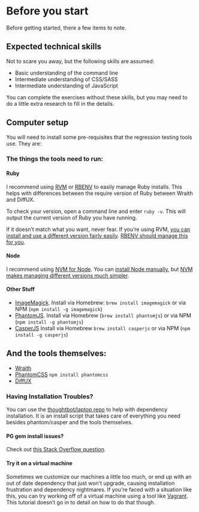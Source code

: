 # Before you start

Before getting started, there a few items to note.

## Expected technical skills

Not to scare you away, but the following skills are assumed:

- Basic understanding of the command line
- Intermediate understanding of CSS/SASS
- Intermediate understanding of JavaScript

You can complete the exercises without these skills, but you may need to do a little extra research to fill in the details.

## Computer setup

You will need to install some pre-requisites that the regression testing tools use. They are:

### The things the tools need to run:

#### Ruby

I recommend using [RVM](http://rvm.io/rvm/install) or [RBENV](https://github.com/sstephenson/rbenv#installation) to easily manage Ruby installs. This helps with differences between the require version of Ruby between Wraith and DiffUX.

To check your version, open a command line and enter `ruby -v`. This will output the current version of Ruby you have running.

If it doesn’t match what you want, never fear. If you’re using RVM, [you can install and use a different version fairly easily](http://cheat.errtheblog.com/s/rvm). [RBENV should manage this for you](https://github.com/sstephenson/rbenv#installing-ruby-versions).

#### Node

I recommend using [NVM for Node](https://github.com/creationix/nvm). You can [install Node manually](https://nodejs.org/), but [NVM makes managing different versions much simpler](https://github.com/creationix/nvm#usage).

#### Other Stuff

- [ImageMagick](http://www.imagemagick.org/). Install via Homebrew: `brew install imagemagick` or via NPM (`npm install -g imagemagick`)
- [PhantomJS](http://phantomjs.org/). Install via Homebrew (`brew install phantomjs`) or via NPM (`npm install -g phantomjs`)
- [CasperJS](http://docs.casperjs.org/en/latest/installation.html) Install via Homebrew `brew install casperjs` or via NPM (`npm install -g casperjs`)

## And the tools themselves:
- [Wraith](https://github.com/BBC-News/wraith/#installation)
- [PhantomCSS](https://github.com/Huddle/PhantomCSS) `npm install phantomcss`
- [DiffUX](https://github.com/diffux/diffux#mac-os-x-using-homebrew)

### Having Installation Troubles?

You can use the [thoughtbot/laptop repo](https://github.com/thoughtbot/laptop) to help with dependency installation. It is an install script that takes care of everything you need besides  phantom/casper and the tools themselves.

#### PG gem install issues?

Check out [this Stack Overflow question](http://stackoverflow.com/questions/19262312/installing-pg-gem-failure-to-build-native-extension/19620569#19620569).

#### Try it on a virtual machine

Sometimes we customize our machines a little too much, or end up with an out of date dependency that just won't upgrade, causing installation frustration and dependency nightmares. If you're faced with a situation like this, you can try working off of a virtual machine using a tool like [Vagrant](https://www.vagrantup.com/). This tutorial doesn’t go in to detail on how to do that though.
